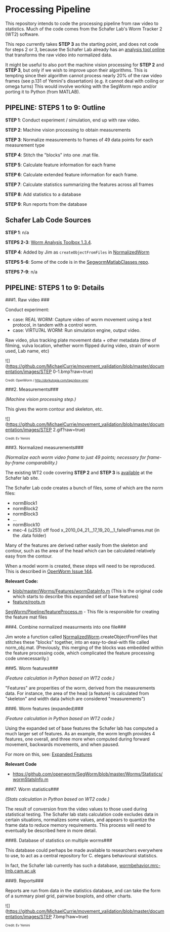 # Processing Pipeline #

This repository intends to code the processing pipeline from raw video to statistics.  Much of the code comes from the Schafer Lab's Worm Tracker 2 (WT2) software.

This repo currently takes **STEP 3** as the starting point, and does not code for steps 2 or 3, because the Schafer Lab already has an [analysis tool online](http://www.mrc-lmb.cam.ac.uk/wormtracker/index.php?action=analysis) that transforms the raw video into normalized data.

It might be useful to also port the machine vision processing for **STEP 2** and **STEP 3**, but only if we wish to improve upon their algorithms.  This is tempting since their algorithm cannot process nearly 20% of the raw video frames (see p.131 of Yemini's dissertation) (e.g. it cannot deal with coiling or omega turns)  This would involve working with the SegWorm repo and/or porting it to Python (from MATLAB).

## PIPELINE: STEPS 1 to 9: Outline

**STEP 1**: Conduct experiment / simulation, end up with raw video.

**STEP 2**: Machine vision processing to obtain measurements

**STEP 3**: Normalize measurements to frames of 49 data points for each measurement type

**STEP 4**: Stitch the "blocks" into one .mat file.

**STEP 5**: Calculate feature information for each frame

**STEP 6**: Calculate extended feature information for each frame.

**STEP 7**: Calculate statistics summarizing the features across all frames

**STEP 8**: Add statistics to a database

**STEP 9**: Run reports from the database


## Schafer Lab Code Sources

**STEP 1**: n/a

**STEPS 2-3**: [Worm Analysis Toolbox 1.3.4](http://www.mrc-lmb.cam.ac.uk/wormtracker/index.php?action=analysis).

**STEP 4**: Added by Jim as ```createObjectFromFiles``` in [NormalizedWorm](https://github.com/JimHokanson/SegwormMatlabClasses/blob/master/%2Bseg_worm/%40normalized_worm/normalized_worm.m)

**STEPS 5-6**:   Some of the code is in the [SegwormMatlabClasses repo](https://github.com/JimHokanson/SegwormMatlabClasses/tree/master/oldFeatures).

**STEPS 7-9**: n/a


## PIPELINE: STEPS 1 to 9: Details


###1. Raw video ###

Conduct experiment:
- case: REAL WORM: Capture video of worm movement using a test protocol, in tandem with a control worm.
- case: VIRTU7AL WORM: Run simulation engine, output video.

Raw video, plus tracking plate movement data + other metadata (time of filming, vulva location, whether worm flipped during video, strain of worm used, Lab name, etc)

![](https://github.com/MichaelCurrie/movement_validation/blob/master/documentation/images/STEP 0-1.bmp?raw=true)

<sub><sup>Credit: OpenWorm / http://dorkutopia.com/tag/xbox-one/</sub></sup>


###2. Measurements###

*(Machine vision processing step.)*

This gives the worm contour and skeleton, etc.

![](https://github.com/MichaelCurrie/movement_validation/blob/master/documentation/images/STEP 2.gif?raw=true)

<sub><sup>Credit: Ev Yemini</sub></sup>

###3. Normalized measurements###

*(Normalize each worm video frame to just 49 points; necessary for frame-by-frame comparability.)*

The existing WT2 code covering **STEP 2** and **STEP 3** is [available](http://www.mrc-lmb.cam.ac.uk/wormtracker/index.php?action=analysis) at the Schafer lab site.

The Schafer Lab code creates a bunch of files, some of which are the norm files:
- normBlock1
- normBlock2
- normBlock3
- ...
- normBlock10
- mec-4 (u253) off food x_2010_04_21__17_19_20__1_failedFrames.mat (in the .data folder)

Many of the features are derived rather easily from the skeleton and contour, such as the area of the head which  can be calculated relatively easy from the contour.

When a model worm is created, these steps will need to be reproduced. This is described in [OpenWorm Issue 144](https://github.com/openworm/OpenWorm/issues/144).

**Relevant Code:**

- [blob/master/Worms/Features/wormDataInfo.m](https://github.com/openworm/SegWorm/blob/master/Worms/Features/wormDataInfo.m) (This is the original code which starts to describe this expanded set of base features)
- [feature/roots.m](https://github.com/JimHokanson/SegWorm/blob/classes/new_code/%2Bseg_worm/%2Bfeature/roots.m)

[SegWorm/Pipeline/featureProcess.m](https://github.com/JimHokanson/mrc_wormtracker_gui/blob/master/SegWorm/Pipeline/featureProcess.m) - This file is responsible for creating the feature mat files

###4. Combine normalized measurments into one file###

Jim wrote a function called [NormalizedWorm](https://github.com/JimHokanson/SegwormMatlabClasses/blob/master/%2Bseg_worm/%40normalized_worm/normalized_worm.m).createObjectFromFiles that stitches these "blocks" together, into an easy-to-deal-with file called norm_obj.mat.  (Previously, this merging of the blocks was embedded within the feature processing code, which complicated the feature processing code unnecessarily.)

###5. Worm features###

*(Feature calculation in Python based on WT2 code.)*

"Features" are properities of the worm, derived from the measurements data.  For instance, the area of the head (a feature) is calculated from "skeleton" and width data (which are considered "measurements")

###6. Worm features (expanded)###

*(Feature calculation in Python based on WT2 code.)*

Using the expanded set of base features the Schafer lab has computed a much larger set of features. As an example, the worm length provides 4 features, one overall, and three more when computed during forward movement, backwards movements, and when paused.

For more on this, see:
[Expanded Features](Expanded_Features.md)

**Relevant Code**
- https://github.com/openworm/SegWorm/blob/master/Worms/Statistics/wormStatsInfo.m

###7. Worm statistics###

*(Stats calculation in Python based on WT2 code.)*

The result of conversion from the video values to those used during statistical testing. The Schafer lab stats calculation code excludes data in certain situations, normalizes some values, and appears to quantize the frame data to reduce memory requirements. This process will need to eventually be described here in more detail.

###8. Database of statistics on multiple worms###

This database could perhaps be made available to researchers everywhere to use, to act as a central repository for C. elegans behavioural statistics.

In fact, the Schafer lab currently has such a database, [wormbehavior.mrc-lmb.cam.ac.uk](http://wormbehavior.mrc-lmb.cam.ac.uk/)

###9. Reports###

Reports are run from data in the statistics database, and can take the form of a summary pixel grid, pairwise boxplots, and other charts.

![](https://github.com/MichaelCurrie/movement_validation/blob/master/documentation/images/STEP 7.bmp?raw=true)

<sub><sup>Credit: Ev Yemini</sub></sup>
